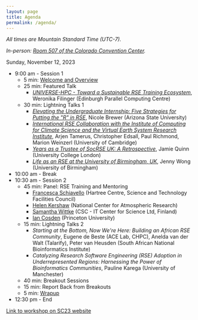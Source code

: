 ```yaml
---
layout: page
title: Agenda
permalink: /agenda/
---
```


*All times are Mountain Standard Time (UTC-7).*

*In-person: <a href="https://sc23.conference-program.com/map/?location=r507">Room 507 of the Colorado Convention Center</a>.*


Sunday, November 12, 2023

- 9:00 am - Session 1
    - 5 min:  [Welcome and Overview](https://docs.google.com/presentation/d/17xLCYx72a1i0heTP2Yn1Q4bxZfrkoudf/)
    - 25 min:  Featured Talk
        - [_UNIVERSE-HPC - Toward a Sustainable RSE Training Ecosystem_](https://drive.google.com/file/d/1xAfAhzmUwKK4hPiZn7u--NTjwbKJqfCY/),
    Weronika Filinger (Edinburgh Parallel Computing Centre)
    - 30 min:  Lightning Talks 1
        - [_Elevating the Undergraduate Internship: Five Strategies for Putting the "R" in RSE_](https://docs.google.com/presentation/d/1lWIeSf5Fv3f8xRRXw5CNE5TnJuyoIqvJ3kenlsBBQwA/),
        Nicole Brewer (Arizona State University)
        - [_International RSE Collaboration with the Institute of Computing for Climate Science and the Virtual Earth System Research Institute_](https://docs.google.com/presentation/d/1yQoYwpNXOyiA7SfKWIxaJxV8D_w7Yqou/),
        Arjen Tamerus, Christopher Edsall, Paul Richmond, Marion Weinzerl (University of Cambridge)
        - [_Years as a Trustee of SocRSE UK: A Retrospective_](https://drive.google.com/file/d/1nnsjK9HsjtOo5R20Jb6KVC22I5DAiVSL/),
        Jamie Quinn (University College London)
        - [_Life as an RSE at the University of Birmingham, UK_](https://drive.google.com/file/d/1Dj70wW0Q2oBJVgkvHbC-DYLUP9u6imiU/),
        Jenny Wong (University of Birmingham)
- 10:00 am - Break
- 10:30 am - Session 2
    - 45 min:  Panel: RSE Training and Mentoring
        - [Francesca Schiavello](https://docs.google.com/presentation/d/1aaa7mAJC9coaGZdOlkigVPFP00-SiUul/) (Hartree Centre, Science and Technology Facilities Council)
        - [Helen Kershaw](https://docs.google.com/presentation/d/1aNgENqN-GY3zfJRnRKx9RDUfdgrDOCBW/) (National Center for Atmospheric Research)
        - [Samantha Wittke](https://docs.google.com/presentation/d/1PxPyhg2MT_s1VgAZMigmbwB9N6inWOWw/) (CSC - IT Center for Science Ltd, Finland)
        - [Ian Cosden](https://docs.google.com/presentation/d/1J07ggwaQidnkJeV9gQxT06jyzNJ5Z7np/) (Princeton University)
    - 15 min:  Lightning Talks 2
        - _Starting at the Bottom, Now We're Here: Building an African RSE Community_,
        Eugene de Beste (ACE Lab, CHPC), Anelda van der Walt (Talarify), Peter van Heusden (South African National Bioinformatics Institute)
        - _Catalyzing Research Software Engineering (RSE) Adoption in Underrepresented Regions: Harnessing the Power of Bioinformatics Communities_,
        Pauline Karega (University of Manchester)
    - 40 min:  Breakout Sessions
    - 15 min:  Report Back from Breakouts
    - 5 min:  [Wrapup](https://docs.google.com/presentation/d/1DAAbBOZKXyJRBXiwSMNjn5G0oGLRN4NF/)
- 12:30 pm - End


[Link to workshop on SC23 website](https://sc23.conference-program.com/session/?sess=sess418)
